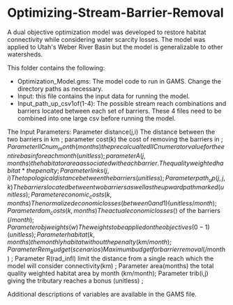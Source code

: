 # Optimizing-Stream-Barrier-Removal
A dual objective optimization model was developed to restore habitat connectivity while considering water scarcity losses. The model was applied to Utah's Weber River Basin but the model is generalizable to other watersheds. 


This folder contains the following:
- Optimization_Model.gms: The model code to run in GAMS. Change the directory paths as necessary. 
- Input: this file contains the input data for running the model. 
- Input_path_up_csv1of(1-4): The possible stream reach combinations and barriers located between each set of barriers. These 4 files need to be combined into one large csv before running the model. 

The Input Parameters:
Parameter distance(j,i) The distance between the two barriers in km ;
parameter cost(k)  the cost of removing the barriers in $;
Parameter IICnum_month(months) the precalcualted IICnumerator value for the entire basin for each month  (unitless) ;
parameter A(j, months) the habitat or area associated with each barrier. The quality weighted habitat * the penalty ;
Parameter links(j,i) The topological distance between the barriers (unitless) ;
Parameter path_up(j,j,k) The barriers located between two barriers as well as the upward path marked (unitless);
Parameter economic_costs(k, months) The normalized economic losses (between 0 and 1) (unitless/month);
Parameter dam_costs(k, months) The actual economic losses($) of the barriers ($/month) ;
Parameter objweights(w) The weights to be applied on the objectives (0-1) (unitless) ;
Parameter habitat(k, months) the monthly habitat without the penalty (km/month)  ;
Parameter Rem_Budget(scenarios) Maximum budget for barrier removal ($/month) ;
Parameter R(rad_infl) limit the distance from a single reach which the model will consider connectivity(km)    ;
Parameter area(months) the total quality weighted habitat area by month (km/month);
Parameter trib(i,j) giving the tributary reaches a bonus (unitless) ;

Additional descriptions of variables are available in the GAMS file. 
